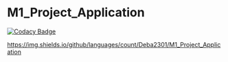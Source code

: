 
# M1_Project_Application

[![Codacy Badge](https://app.codacy.com/project/badge/Grade/c66919cfa6e948e79c6b546a2510a859)](https://www.codacy.com/gh/Deba2301/M1_Project_Application/dashboard?utm_source=github.com&amp;utm_medium=referral&amp;utm_content=Deba2301/M1_Project_Application&amp;utm_campaign=Badge_Grade)

https://img.shields.io/github/languages/count/Deba2301/M1_Project_Application